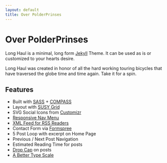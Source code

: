 ```yaml
---
layout: default
title: Over PolderPrinses
---
```


<div class="post">
	<h1 class="pageTitle">Over PolderPrinses</h1>
	<p class="intro">Long Haul is a minimal, long form <a href="http://jekyllrb.com">Jekyll</a> Theme. It can be used as is or customized to your hearts desire.</p>
	<p>Long Haul was created in honor of all the hard working touring bicycles that have traversed the globe time and time again. Take it for a spin.</p>
	<h2>Features</h2>
	<ul>
		<li>Built with <a href="http://sass-lang.com/">SASS</a> + <a href="http://compass-style.org/">COMPASS</a></li>
		<li>Layout with <a href="http://susy.oddbird.net/">SUSY Grid</a></li>
		<li>SVG Social Icons from <a href="http://customizr.net/icons/">Customizr</a></li>
		<li><a href="http://responsive-nav.com/">Responsive Nav Menu</a></li>
		<li><a href="https://github.com/snaptortoise/jekyll-rss-feeds">XML Feed for RSS Readers</a></li>
		<li>Contact Form via <a href="http://formspree.io/">Formspree</a></li>
      <li>5 Post Loop with excerpt on Home Page</li>
		<li>Previous / Next Post Navigation</li>
      <li>Estimated Reading Time for posts</li>
		<li><a href="https://github.com/adobe-webplatform/dropcap.js">Drop Cap</a> on posts</li>
		<li><a href="http://typecast.com/blog/a-more-modern-scale-for-web-typography">A Better Type Scale</a></li>
	</ul>
</div>
